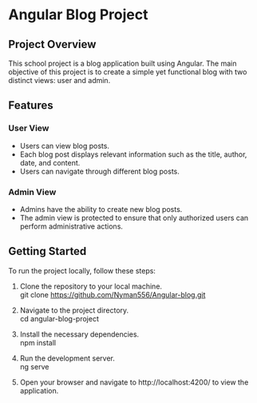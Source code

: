 # Angular Blog Project

## Project Overview
This school project is a blog application built using Angular. The main objective of this project is to create a simple yet functional blog with two distinct views: user and admin.

## Features

### User View
- Users can view blog posts.
- Each blog post displays relevant information such as the title, author, date, and content.
- Users can navigate through different blog posts.

### Admin View
- Admins have the ability to create new blog posts.
- The admin view is protected to ensure that only authorized users can perform administrative actions.

## Getting Started
To run the project locally, follow these steps:

1. Clone the repository to your local machine.  
git clone https://github.com/Nyman556/Angular-blog.git  

1. Navigate to the project directory.  
cd angular-blog-project

2. Install the necessary dependencies.  
npm install  

3. Run the development server.  
ng serve  
4. Open your browser and navigate to http://localhost:4200/ to view the application.
